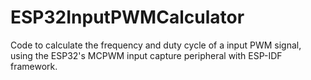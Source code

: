 # ESP32InputPWMCalculator
Code to calculate the frequency and duty cycle of a input PWM signal, using the ESP32's MCPWM input capture peripheral with ESP-IDF framework.
